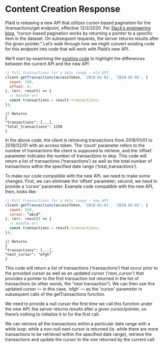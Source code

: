 # Content Creation Response

Plaid is releasing a new API that utilizes cursor-based pagination for the /transactions/get endpoint, effective 12/2/2020. Per [Slack’s engineering blog](https://slack.engineering/evolving-api-pagination-at-slack-1c1f644f8e12), “cursor-based pagination works by returning a pointer to a specific item in the dataset. On subsequent requests, the server returns results after the given pointer.” Let’s walk through how we might convert existing code for this endpoint into code that will work with Plaid’s new API.

We’ll start by examining the [existing code](https://plaid.com/docs/#retrieve-transactions-request) to highlight the differences between the current API and the new API:

```javascript
// Pull transactions for a date range — old API
client.getTransactions(accessToken, '2018-01-01', '2018-02-01', {
  count: 250,
  offset: 0,
}, (err, result) => {
  // Handle err
  const transactions = result.transactions;
});
```

```
// Returns
{
"transactions": [...],
"total_transactions": 1250
}
```

In the above code, the client is retrieving transactions from 2018/01/01 to 2018/02/01 with an access token. The ‘count’ parameter refers to the number of transactions the client is supposed to retrieve, and the ‘offset’ parameter indicates the number of transactions to skip. This code will return a list of transactions (‘transactions’) as well as the total number of transactions within the specified date range (‘total_transactions’).

To make our code compatible with the new API, we need to make some changes. First, we can eliminate the ‘offset’ parameter; second, we need to provide a ‘cursor’ parameter. Example code compatible with the new API, then, looks like:

``` javascript
// Pull transactions for a date range — new API
client.getTransactions(accessToken, '2018-01-01', '2018-02-01', {
  count: 250,
  cursor: “abcd”,
}, (err, result) => {
  // Handle err
  const transactions = result.transactions;
});
```

```
// Returns
{
"transactions": [...],
"next_cursor": "efgh”
}
```

This code will return a list of transactions (‘transactions’) that occur prior to the provided cursor as well as an updated cursor (‘next_cursor’) that provides a pointer to the first transaction not returned in the list of transactions (in other words, the “next transaction”). We can then use this updated cursor — in this case, ‘efgh’ — as the 'cursor' parameter in subsequent calls of the getTransactions function.

We need to provide a null cursor the first time we call this function under the new API: the server returns results after a given cursor/pointer, so there’s nothing to initialize it to for the first call.

We can retrieve all the transactions within a particular date range with a while loop: while a non-null next cursor is returned (ie. while there are more transactions to be retrieved within the specified date range), retrieve the transactions and update the cursor to the one returned by the current call.
